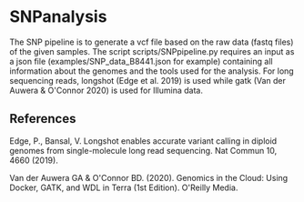 # SNPanalysis
The SNP pipeline is to generate a vcf file based on the raw data (fastq files) of the given samples. The script scripts/SNPpipeline.py requires an input as a json file (examples/SNP_data_B8441.json for example) containing all information about the genomes and the tools used for the analysis. For long sequencing reads, longshot (Edge et al. 2019)  is used while gatk (Van der Auwera & O'Connor 2020) is used for Illumina data.	

## References
Edge, P., Bansal, V. Longshot enables accurate variant calling in diploid genomes from single-molecule long read sequencing. Nat Commun 10, 4660 (2019).

Van der Auwera GA & O'Connor BD. (2020). Genomics in the Cloud: Using Docker, GATK, and WDL in Terra (1st Edition). O'Reilly Media.
